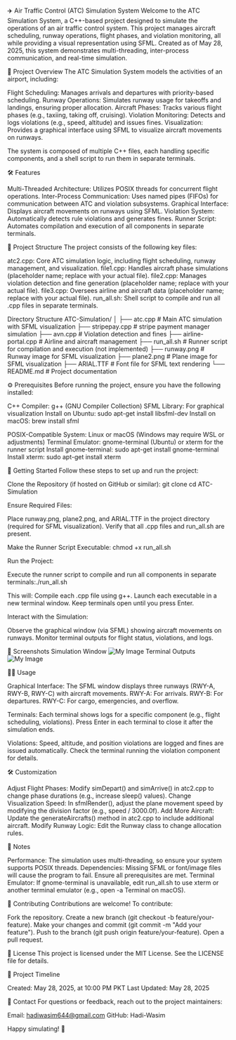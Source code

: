✈️ Air Traffic Control (ATC) Simulation System
Welcome to the ATC Simulation System, a C++-based project designed to simulate the operations of an air traffic control system. This project manages aircraft scheduling, runway operations, flight phases, and violation monitoring, all while providing a visual representation using SFML. Created as of May 28, 2025, this system demonstrates multi-threading, inter-process communication, and real-time simulation.

🚀 Project Overview
The ATC Simulation System models the activities of an airport, including:

Flight Scheduling: Manages arrivals and departures with priority-based scheduling.
Runway Operations: Simulates runway usage for takeoffs and landings, ensuring proper allocation.
Aircraft Phases: Tracks various flight phases (e.g., taxiing, taking off, cruising).
Violation Monitoring: Detects and logs violations (e.g., speed, altitude) and issues fines.
Visualization: Provides a graphical interface using SFML to visualize aircraft movements on runways.

The system is composed of multiple C++ files, each handling specific components, and a shell script to run them in separate terminals.

🛠️ Features

Multi-Threaded Architecture: Utilizes POSIX threads for concurrent flight operations.
Inter-Process Communication: Uses named pipes (FIFOs) for communication between ATC and violation subsystems.
Graphical Interface: Displays aircraft movements on runways using SFML.
Violation System: Automatically detects rule violations and generates fines.
Runner Script: Automates compilation and execution of all components in separate terminals.


📂 Project Structure
The project consists of the following key files:

atc2.cpp: Core ATC simulation logic, including flight scheduling, runway management, and visualization.
file1.cpp: Handles aircraft phase simulations (placeholder name; replace with your actual file).
file2.cpp: Manages violation detection and fine generation (placeholder name; replace with your actual file).
file3.cpp: Oversees airline and aircraft data (placeholder name; replace with your actual file).
run_all.sh: Shell script to compile and run all .cpp files in separate terminals.

Directory Structure
ATC-Simulation/
│
├── atc.cpp             # Main ATC simulation with SFML visualization
├── stripepay.cpp       # stripe payment manager simulation
├── avn.cpp             # Violation detection and fines
├── airline-portal.cpp  # Airline and aircraft management
├── run_all.sh          # Runner script for compilation and execution (not implemented)
├── runway.png          # Runway image for SFML visualization
├── plane2.png          # Plane image for SFML visualization
├── ARIAL.TTF           # Font file for SFML text rendering
└── README.md           # Project documentation


⚙️ Prerequisites
Before running the project, ensure you have the following installed:

C++ Compiler: g++ (GNU Compiler Collection)
SFML Library: For graphical visualization
Install on Ubuntu: sudo apt-get install libsfml-dev
Install on macOS: brew install sfml


POSIX-Compatible System: Linux or macOS (Windows may require WSL or adjustments)
Terminal Emulator: gnome-terminal (Ubuntu) or xterm for the runner script
Install gnome-terminal: sudo apt-get install gnome-terminal
Install xterm: sudo apt-get install xterm

🏁 Getting Started
Follow these steps to set up and run the project:

Clone the Repository (if hosted on GitHub or similar):
git clone <repository-url>
cd ATC-Simulation


Ensure Required Files:

Place runway.png, plane2.png, and ARIAL.TTF in the project directory (required for SFML visualization).
Verify that all .cpp files and run_all.sh are present.


Make the Runner Script Executable:
chmod +x run_all.sh


Run the Project:

Execute the runner script to compile and run all components in separate terminals:./run_all.sh


This will:
Compile each .cpp file using g++.
Launch each executable in a new terminal window.
Keep terminals open until you press Enter.




Interact with the Simulation:

Observe the graphical window (via SFML) showing aircraft movements on runways.
Monitor terminal outputs for flight status, violations, and logs.




📸 Screenshots
Simulation Window
![My Image]("AirTrafficControlSystem\Saud_Ur_Rahman_23i-0540_Hadi_Wasim_23f-0681\Saud_Ur_Rahman_23i-0540_Hadi_Wasim_23f-0681\runway.png")
Terminal Outputs
![My Image]("AirTrafficControlSystem\Saud_Ur_Rahman_23i-0540_Hadi_Wasim_23f-0681\Saud_Ur_Rahman_23i-0540_Hadi_Wasim_23f-0681\Screenshot2025-05-28220800.png")


🧑‍💻 Usage

Graphical Interface: The SFML window displays three runways (RWY-A, RWY-B, RWY-C) with aircraft movements.
RWY-A: For arrivals.
RWY-B: For departures.
RWY-C: For cargo, emergencies, and overflow.


Terminals:
Each terminal shows logs for a specific component (e.g., flight scheduling, violations).
Press Enter in each terminal to close it after the simulation ends.


Violations:
Speed, altitude, and position violations are logged and fines are issued automatically.
Check the terminal running the violation component for details.




🛠️ Customization

Adjust Flight Phases: Modify simDepart() and simArrive() in atc2.cpp to change phase durations (e.g., increase sleep() values).
Change Visualization Speed: In sfmlRender(), adjust the plane movement speed by modifying the division factor (e.g., speed / 3000.0f).
Add More Aircraft: Update the generateAircrafts() method in atc2.cpp to include additional aircraft.
Modify Runway Logic: Edit the Runway class to change allocation rules.


📝 Notes

Performance: The simulation uses multi-threading, so ensure your system supports POSIX threads.
Dependencies: Missing SFML or font/image files will cause the program to fail. Ensure all prerequisites are met.
Terminal Emulator: If gnome-terminal is unavailable, edit run_all.sh to use xterm or another terminal emulator (e.g., open -a Terminal on macOS).


🤝 Contributing
Contributions are welcome! To contribute:

Fork the repository.
Create a new branch (git checkout -b feature/your-feature).
Make your changes and commit (git commit -m "Add your feature").
Push to the branch (git push origin feature/your-feature).
Open a pull request.


📜 License
This project is licensed under the MIT License. See the LICENSE file for details.

📅 Project Timeline

Created: May 28, 2025, at 10:00 PM PKT
Last Updated: May 28, 2025


📧 Contact
For questions or feedback, reach out to the project maintainers:

Email: hadiwasim644@gmail.com
GitHub: Hadi-Wasim


Happy simulating! 🛫
